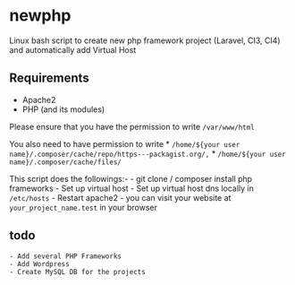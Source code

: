 # newphp
Linux bash script to create new php framework project (Laravel, CI3, CI4) and automatically add Virtual Host

## Requirements
- Apache2
- PHP (and its modules)

Please ensure that you have the permission to write `/var/www/html`

You also need to have permission to write 
    * `/home/${your user name}/.composer/cache/repo/https---packagist.org/,`
    * `/home/${your user name}/.composer/cache/files/`

This script does the followings:-
    - git clone / composer install php frameworks
    - Set up virtual host
    - Set up virtual host dns locally in `/etc/hosts`
    - Restart apache2
    - you can visit your website at `your_project_name.test` in your browser

## todo
    - Add several PHP Frameworks
    - Add Wordpress
    - Create MySQL DB for the projects
